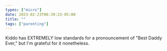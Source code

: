 ```yaml
---
types: ["micro"]
date: 2023-02-23T06:39:23-05:00
title: ""
tags: ["parenting"]
---
```

Kiddo has EXTREMELY low standards for a pronouncement of "Best Daddy Ever," but I'm grateful for it nonetheless.
